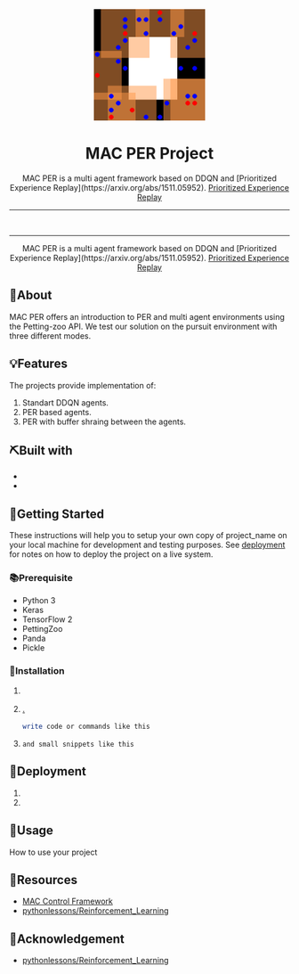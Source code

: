 
	
	

<div align="center">
<img width=200px height=200px src="images/sisl_pursuit.gif" alt="Project logo">
</div>
<h1 align="center">MAC PER Project</h1>



<div align="center">
MAC PER is a multi agent framework based on DDQN and [Prioritized Experience Replay](https://arxiv.org/abs/1511.05952). 
	<a href="[https://github.com/github_username/github_repo_link/issues](https://arxiv.org/abs/1511.05952)">Prioritized Experience Replay</a>

</div>

<hr />
<br />



<hr />

<p align="center">
MAC PER is a multi agent framework based on DDQN and [Prioritized Experience Replay](https://arxiv.org/abs/1511.05952). 
	<a href="[https://github.com/github_username/github_repo_link/issues](https://arxiv.org/abs/1511.05952)">Prioritized Experience Replay</a>
	
</p>
	
	
	
	
	
## 🧐About

MAC PER offers an introduction to PER and multi agent environments using the Petting-zoo API. We test our solution on the pursuit environment with three different modes. 

## 💡Features

The projects provide implementation of:
1. Standart DDQN agents.
2. PER based agents.
3. PER with buffer shraing between the agents.

## ⛏️Built with

-   []()
-   []()

## 🏁Getting Started

These instructions will help you to setup your own copy of project_name on your local machine for development and testing purposes. See [deployment](#Deployment) for notes on how to deploy the project on a live system.

### 📚Prerequisite

-   Python 3
-   Keras
-   TensorFlow 2
-   PettingZoo
-   Panda
-   Pickle

### 🧰Installation

1. []()
1. [.]()

    ```bash
    write code or commands like this
    ```

1. `and small snippets like this`

## 🚀Deployment

1. []()
1. []()


## 🎈Usage

How to use your project



## 🧬Resources

<!-- Add links to all the resources you followed or referred to -->

-   [MAC Control Framework](https://github.com/sarah-keren/MAC)
-   [pythonlessons/Reinforcement_Learning](https://github.com/pythonlessons/Reinforcement_Learning/tree/master/05_CartPole-reinforcement-learning_PER_D3QN)

## 🎉Acknowledgement

-   [pythonlessons/Reinforcement_Learning](https://github.com/pythonlessons/Reinforcement_Learning/tree/master/05_CartPole-reinforcement-learning_PER_D3QN)
